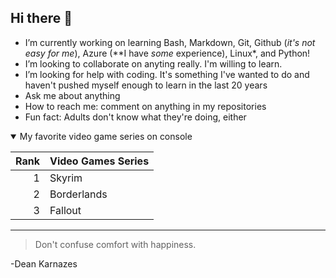 ## Hi there 👋

<!--
**slarnett/slarnett** is a ✨ _special_ ✨ repository because its `README.md` (this file) appears on your GitHub profile.

Here are some ideas to get you started:
-->

- I’m currently working on learning Bash, Markdown, Git, Github (*it's not easy for me*), Azure (**I have *some* experience), Linux\*, and Python!
- I’m looking to collaborate on anyting really. I'm willing to learn.
- I’m looking for help with coding. It's something I've wanted to do and haven't pushed myself enough to learn in the last 20 years
- Ask me about anything
- How to reach me: comment on anything in my repositories
- Fun fact: Adults don't know what they're doing, either

<details open>
<summary>My favorite video game series on console</summary>

| Rank | Video Games Series |
|-----:|--------------------|
|     1|       Skyrim       |
|     2|     Borderlands    |
|     3|       Fallout      |
</details>


---
> Don't confuse comfort with happiness.

-Dean Karnazes
